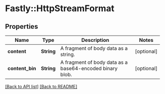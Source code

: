 # Fastly::HttpStreamFormat

## Properties

| Name | Type | Description | Notes |
| ---- | ---- | ----------- | ----- |
| **content** | **String** | A fragment of body data as a string. | [optional] |
| **content_bin** | **String** | A fragment of body data as a base64-encoded binary blob. | [optional] |

[[Back to API list]](../../README.md#endpoints) [[Back to README]](../../README.md)

